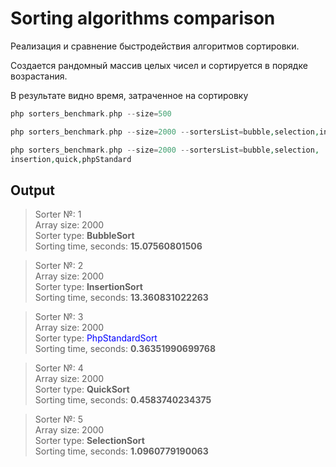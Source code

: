 # Sorting algorithms comparison

Реализация и сравнение быстродействия алгоритмов сортировки.

Создается рандомный массив целых чисел и сортируется в порядке возрастания.

В результате видно время, затраченное на сортировку

```php
php sorters_benchmark.php --size=500
```

```php
php sorters_benchmark.php --size=2000 --sortersList=bubble,selection,insertion
```

```php
php sorters_benchmark.php --size=2000 --sortersList=bubble,selection,
insertion,quick,phpStandard
```

## Output

>Sorter №: 1\
>Array size: 2000\
>Sorter type: **BubbleSort**\
>Sorting time, seconds: **15.07560801506**

>Sorter №: 2\
>Array size: 2000\
>Sorter type: **InsertionSort**\
>Sorting time, seconds: **13.360831022263**

>Sorter №: 3\
>Array size: 2000\
>Sorter type: <span style="color:blue">PhpStandardSort</span>\
>Sorting time, seconds: **0.36351990699768**

>Sorter №: 4\
>Array size: 2000\
>Sorter type: **QuickSort**\
>Sorting time, seconds: **0.4583740234375**

>Sorter №: 5\
>Array size: 2000\
>Sorter type: **SelectionSort**\
>Sorting time, seconds: **1.0960779190063**
